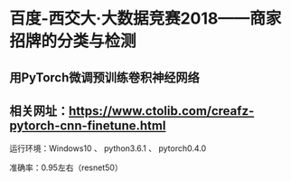 百度-西交大·大数据竞赛2018——商家招牌的分类与检测
=========================================

用PyTorch微调预训练卷积神经网络
-----------------------------------------

相关网址：https://www.ctolib.com/creafz-pytorch-cnn-finetune.html
-----------------------------------------
运行环境：Windows10  、 python3.6.1 、 pytorch0.4.0	

准确率：0.95左右（resnet50）